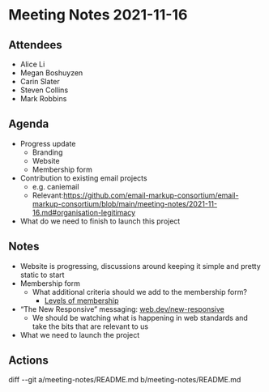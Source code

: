 # Meeting Notes 2021-11-16

## Attendees

- Alice Li
- Megan Boshuyzen
- Carin Slater
- Steven Collins
- Mark Robbins

## Agenda

- Progress update
  - Branding
  - Website
  - Membership form
- Contribution to existing email projects 
  - e.g. caniemail
  - Relevant:https://github.com/email-markup-consortium/email-markup-consortium/blob/main/meeting-notes/2021-11-16.md#organisation-legitimacy
- What do we need to finish to launch this project


## Notes

- Website is progressing, discussions around keeping it simple and pretty static to start
- Membership form
  - What additional criteria should we add to the membership form?
    - [Levels of membership](https://docs.google.com/document/d/1aJE5DIY3Jy7jPl3_ctt9pvN2B-uTEx1Q6fpLcODk9fY/edit#heading=h.u2i8xscr2adv)
- “The New Responsive” messaging: [web.dev/new-responsive](https://web.dev/new-responsive/)
  - We should be watching what is happening in web standards and take the bits that are relevant to us
- What we need to launch the project


## Actions

diff --git a/meeting-notes/README.md b/meeting-notes/README.md
